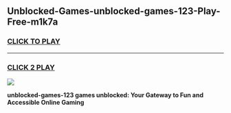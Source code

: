 
## Unblocked-Games-unblocked-games-123-Play-Free-m1k7a
<h3>
<a href="https://premium76.site?title=unblocked-games-123&ref=23A">CLICK TO PLAY</a></h3>
<hr>

<h3>
<a href="https://premium76.site?title=unblocked-games-123&ref=23A">CLICK 2 PLAY</a>
  
</h3>

<a href="https://premium76.site?title=unblocked-games-123&ref=23A"><img src="https://clearcache.store/games.png"></a>


**unblocked-games-123 games unblocked: Your Gateway to Fun and Accessible Online Gaming**
